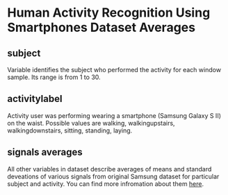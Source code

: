 # Human Activity Recognition Using Smartphones Dataset Averages

## subject
Variable identifies the subject who performed the activity for each window sample. Its range is from 1 to 30.

## activitylabel
Activity user was performing wearing a smartphone (Samsung Galaxy S II) on the waist. Possible values are walking, walkingupstairs, walkingdownstairs, sitting, standing, laying.

## signals averages
All other variables in dataset describe averages of means and standard deveations of various signals from original Samsung dataset for particular subject and activity. You can find more infromation about them [here](http://archive.ics.uci.edu/ml/datasets/Human+Activity+Recognition+Using+Smartphones).